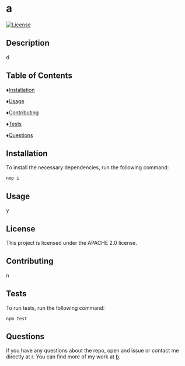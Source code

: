 # a
  [![License](https://img.shields.io/badge/License-Apache_2.0-blue.svg)](https://opensource.org/licenses/Apache-2.0)

  ## Description
  d

  ## Table of Contents

  ♦︎[Installation](#installation)

  ♦︎[Usage](#usage)

  ♦︎[Contributing](#contributing)

  ♦︎[Tests](#tests)

  ♦︎[Questions](#questions)

  ## Installation

  To install the necessary dependencies, run the following command:

  ```
  nmp i
  ```

  ## Usage

  y

  ## License

  This project is licensed under the APACHE 2.0 license.

  ## Contributing

  n

  ## Tests

  To run tests, run the following command:

  ```
  npm test
  ```

  ## Questions

  if you have any questions about the repo, open and issue or contact me directly at r. You can find more of my work at [b](https://github.com/b).

